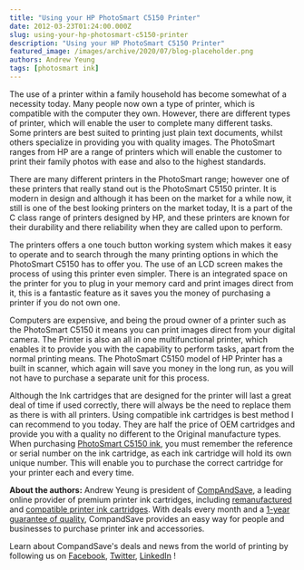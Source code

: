```yaml
---
title: "Using your HP PhotoSmart C5150 Printer"
date: 2012-03-23T01:24:00.000Z
slug: using-your-hp-photosmart-c5150-printer
description: "Using your HP PhotoSmart C5150 Printer"
featured_image: /images/archive/2020/07/blog-placeholder.png
authors: Andrew Yeung
tags: [photosmart ink]
---
```


The use of a printer within a family household has become somewhat of a necessity today. Many people now own a type of printer, which is compatible with the computer they own. However, there are different types of printer, which will enable the user to complete many different tasks. Some printers are best suited to printing just plain text documents, whilst others specialize in providing you with quality images. The PhotoSmart ranges from HP are a range of printers which will enable the customer to print their family photos with ease and also to the highest standards. 

There are many different printers in the PhotoSmart range; however one of these printers that really stand out is the PhotoSmart C5150 printer. It is modern in design and although it has been on the market for a while now, it still is one of the best looking printers on the market today, It is a part of the C class range of printers designed by HP, and these printers are known for their durability and there reliability when they are called upon to perform. 

The printers offers a one touch button working system which makes it easy to operate and to search through the many printing options in which the PhotoSmart C5150 has to offer you. The use of an LCD screen makes the process of using this printer even simpler. There is an integrated space on the printer for you to plug in your memory card and print images direct from it, this is a fantastic feature as it saves you the money of purchasing a printer if you do not own one. 

Computers are expensive, and being the proud owner of a printer such as the PhotoSmart C5150 it means you can print images direct from your digital camera. The Printer is also an all in one multifunctional printer, which enables it to provide you with the capability to perform tasks, apart from the normal printing means. The PhotoSmart C5150 model of HP Printer has a built in scanner, which again will save you money in the long run, as you will not have to purchase a separate unit for this process. 

Although the Ink cartridges that are designed for the printer will last a great deal of time if used correctly, there will always be the need to replace them as there is with all printers. Using compatible ink cartridges is best method I can recommend to you today. They are half the price of OEM cartridges and provide you with a quality no different to the Original manufacture types. When purchasing [PhotoSmart C5150 ink](https://www.compandsave.com/hp/photosmart/c5150-ink-cartridges), you must remember the reference or serial number on the ink cartridge, as each ink cartridge will hold its own unique number. This will enable you to purchase the correct cartridge for your printer each and every time.

**About the authors:** Andrew Yeung is president of [CompAndSave](https://www.compandsave.com/), a leading online provider of premium printer ink cartridges, including [remanufactured](https://www.compandsave.com/help) and [compatible printer ink cartridges](https://www.compandsave.com/help). With deals every month and a [1-year guarantee of quality](https://www.compandsave.com/help), CompandSave provides an easy way for people and businesses to purchase printer ink and accessories.

Learn about CompandSave's deals and news from the world of printing by following us on [Facebook](https://www.facebook.com/compandsave.ink), [Twitter](https://twitter.com/compandsave), [LinkedIn](https://www.linkedin.com) !
